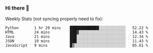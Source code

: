 ### Hi there 👋

<!--
**ericxiaseattle/ericxiaseattle** is a ✨ _special_ ✨ repository because its `README.md` (this file) appears on your GitHub profile.

Here are some ideas to get you started:

- 🔭 I’m currently working on ...
- 🌱 I’m currently learning ...
- 👯 I’m looking to collaborate on ...
- 🤔 I’m looking for help with ...
- 💬 Ask me about ...
- 📫 How to reach me: ...
- 😄 Pronouns: ...
- ⚡ Fun fact: ...
-->

Weekly Stats (not syncing properly need to fix):
<!--START_SECTION:waka-->
```text
Python       1 hr 29 mins    █████████████░░░░░░░░░░░░   52.22 % 
HTML         24 mins         ███▓░░░░░░░░░░░░░░░░░░░░░   14.43 % 
Java         21 mins         ███░░░░░░░░░░░░░░░░░░░░░░   12.34 % 
JSON         19 mins         ███░░░░░░░░░░░░░░░░░░░░░░   11.43 % 
JavaScript   9 mins          █▒░░░░░░░░░░░░░░░░░░░░░░░   05.61 % 
```
<!--END_SECTION:waka-->
